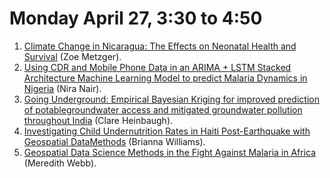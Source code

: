 # Monday April 27, 3:30 to 4:50

1.  [Climate Change in Nicaragua: The Effects on Neonatal Health and Survival](https://zametzger.github.io/workshop/Abstract) (Zoe Metzger). 
2.  [Using CDR and Mobile Phone Data in an ARIMA + LSTM Stacked Architecture Machine Learning Model to predict Malaria Dynamics in Nigeria](https://slack-files.com/TFB8EJWF3-F012JLRSCPM-aae6e0f129) (Nira Nair).  
3.  [Going Underground: Empirical Bayesian Kriging for improved prediction of potablegroundwater access and mitigated groundwater pollution throughout India](https://slack-files.com/TFB8EJWF3-F012H3HURMK-2d466275b9) (Clare Heinbaugh). 
4.  [Investigating Child Undernutrition Rates in Haiti Post-Earthquake with Geospatial DataMethods](https://slack-files.com/TFB8EJWF3-F012BHMR8R4-a5bda9aa09) (Brianna Williams).  
5.  [Geospatial Data Science Methods in the Fight Against Malaria in Africa](https://slack-files.com/TFB8EJWF3-F012JMY397V-d491bd13f9) (Meredith Webb).  

